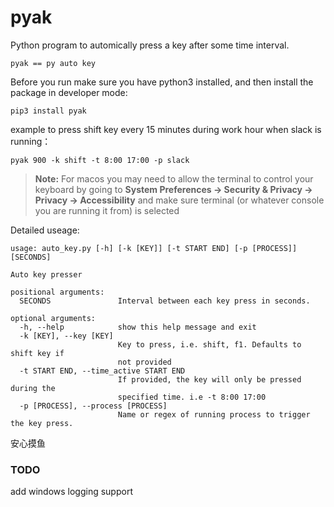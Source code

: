 # pyak
Python program to automically press a key after some time interval.

`pyak == py auto key`

Before you run make sure you have python3 installed, and then install the package in developer mode:

`pip3 install pyak`

example to press shift key every 15 minutes during work hour when slack is running：

`pyak 900 -k shift -t 8:00 17:00 -p slack`

>**Note:** For macos you may need to allow the terminal to control your keyboard by going to **System Preferences -> Security & Privacy -> Privacy -> Accessibility** and make sure terminal (or whatever console you are running it from) is selected

Detailed useage:

```
usage: auto_key.py [-h] [-k [KEY]] [-t START END] [-p [PROCESS]] [SECONDS]

Auto key presser

positional arguments:
  SECONDS               Interval between each key press in seconds.

optional arguments:
  -h, --help            show this help message and exit
  -k [KEY], --key [KEY]
                        Key to press, i.e. shift, f1. Defaults to shift key if
                        not provided
  -t START END, --time_active START END
                        If provided, the key will only be pressed during the
                        specified time. i.e -t 8:00 17:00
  -p [PROCESS], --process [PROCESS]
                        Name or regex of running process to trigger the key press.
```

安心摸鱼

### TODO
add windows logging support
